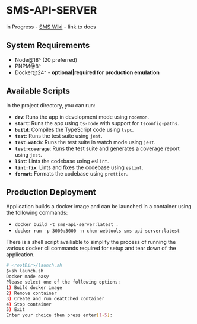 # SMS-API-SERVER

in Progress - [SMS Wiki](./docs/SMS-TA-MANAGEMENT-TOOL.md) - link to docs

## System Requirements

- Node@18^ (20 preferred)
- PNPM@8^
- Docker@24^ - **optional|required for production emulation**

## Available Scripts

In the project directory, you can run:

- **`dev`**: Runs the app in development mode using `nodemon`.
- **`start`**: Runs the app using `ts-node` with support for `tsconfig-paths`.
- **`build`**: Compiles the TypeScript code using `tspc`.
- **`test`**: Runs the test suite using `jest`.
- **`test:watch`**: Runs the test suite in watch mode using `jest`.
- **`test:coverage`**: Runs the test suite and generates a coverage report using `jest`.
- **`lint`**: Lints the codebase using `eslint`.
- **`lint:fix`**: Lints and fixes the codebase using `eslint`.
- **`format`**: Formats the codebase using `prettier`.

## Production Deployment

Application builds a docker image and can be launched in a container using the following commands:

- `docker build -t sms-api-server:latest .`
- `docker run -p 3000:3000 -n chem-webtools sms-api-server:latest`

There is a shell script availiable to simplify the process of running the various docker cli commands required for setup and tear down of the application.

```bash
# <rootDir>/launch.sh
$>sh launch.sh
Docker made easy
Please select one of the following options:
1) Build docker image
2) Remove container
3) Create and run deattched container
4) Stop container
5) Exit
Enter your choice then press enter[1-5]: 
```
